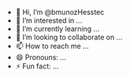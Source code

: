 - 👋 Hi, I’m @bmunozHesstec
- 👀 I’m interested in ...
- 🌱 I’m currently learning ...
- 💞️ I’m looking to collaborate on ...
- 📫 How to reach me ...
- 😄 Pronouns: ...
- ⚡ Fun fact: ...

<!---
bmunozHesstec/bmunozHesstec is a ✨ special ✨ repository because its `README.md` (this file) appears on your GitHub profile.
You can click the Preview link to take a look at your changes.
--->
